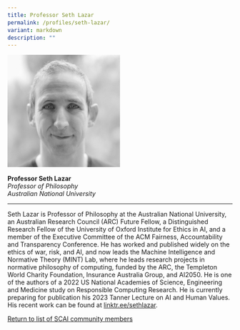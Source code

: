 ```yaml
---
title: Professor Seth Lazar
permalink: /profiles/seth-lazar/
variant: markdown
description: ""
---
```

<div style="width:50%"><img src="/images/People/seth_lazar.jpeg" alt="Professor Seth Lazar"></div>

**Professor Seth Lazar**<br>*Professor of Philosophy*<br>*Australian National University*<br>

---

Seth Lazar is Professor of Philosophy at the Australian National University, an Australian Research Council (ARC) Future Fellow, a Distinguished Research Fellow of the University of Oxford Institute for Ethics in AI, and a member of the Executive Committee of the ACM Fairness, Accountability and Transparency Conference. He has worked and published widely on the ethics of war, risk, and AI, and now leads the Machine Intelligence and Normative Theory (MINT) Lab, where he leads research projects in normative philosophy of computing, funded by the ARC, the Templeton World Charity Foundation, Insurance Australia Group, and AI2050. He is one of the authors of a 2022 US National Academies of Science, Engineering and Medicine study on Responsible Computing Research. He is currently preparing for publication his 2023 Tanner Lecture on AI and Human Values. His recent work can be found at [linktr.ee/sethlazar](linktr.ee/sethlazar).

[Return to list of SCAI community members](/community)